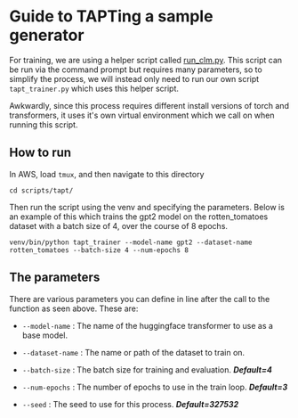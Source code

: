 Guide to TAPTing a sample generator
==========================

For training, we are using a helper script called [run_clm.py](https://github.com/huggingface/transformers/blob/main/examples/pytorch/language-modeling/run_clm.py). This script can be run via the command prompt but requires many parameters, so to simplify the process, we will instead only need to run our own script `tapt_trainer.py` which uses this helper script.

Awkwardly, since this process requires different install versions of torch and transformers, it uses it's own virtual environment which we call on when running this script.

How to run
-------------

In AWS, load `tmux`, and then navigate to this directory

```
cd scripts/tapt/
```

Then run the script using the venv and specifying the parameters. Below is an example of this which trains the gpt2 model on the rotten_tomatoes dataset with a batch size of 4, over the course of 8 epochs.

```
venv/bin/python tapt_trainer --model-name gpt2 --dataset-name rotten_tomatoes --batch-size 4 --num-epochs 8
```

The parameters
---------------------------

There are various parameters you can define in line after the call to the function as seen above. These are:


- `--model-name` : The name of the huggingface transformer to use as a base model.

- `--dataset-name` : The name or path of the dataset to train on.

- `--batch-size` : The batch size for training and evaluation. ***Default=4***

- `--num-epochs` : The number of epochs to use in the train loop. ***Default=3***

- `--seed` : The seed to use for this process. ***Default=327532***
